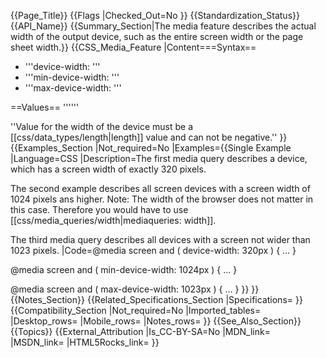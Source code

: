 {{Page_Title}}
{{Flags
|Checked_Out=No
}}
{{Standardization_Status}}
{{API_Name}}
{{Summary_Section|The media feature describes the actual width of the output device, such as the entire screen width or the page sheet width.}}
{{CSS_Media_Feature
|Content===Syntax==
* '''device-width: <length>'''
* '''min-device-width: <length>'''
* '''max-device-width: <length>'''

==Values==
'''<length>'''

''Value for the width of the device must be a [[css/data_types/length|length]] value and can not be negative.''
}}
{{Examples_Section
|Not_required=No
|Examples={{Single Example
|Language=CSS
|Description=The first media query describes a device, which has a screen width of exactly 320 pixels. 

The second example describes all screen devices with a screen width of 1024 pixels ans higher. Note: The width of the browser does not matter in this case. Therefore you would have to use [[css/media_queries/width|mediaqueries: width]].

The third media query describes all devices with a screen not wider than 1023 pixels.
|Code=@media screen and ( device-width: 320px ) { … }

@media screen and ( min-device-width: 1024px ) { … }

@media screen and ( max-device-width: 1023px ) { … }
}}
}}
{{Notes_Section}}
{{Related_Specifications_Section
|Specifications=
}}
{{Compatibility_Section
|Not_required=No
|Imported_tables=
|Desktop_rows=
|Mobile_rows=
|Notes_rows=
}}
{{See_Also_Section}}
{{Topics}}
{{External_Attribution
|Is_CC-BY-SA=No
|MDN_link=
|MSDN_link=
|HTML5Rocks_link=
}}